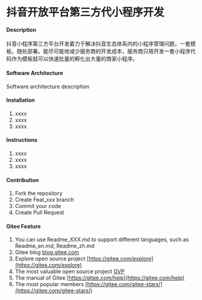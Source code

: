# 抖音开放平台第三方代小程序开发

#### Description
抖音小程序第三方平台开发着力于解决抖音生态体系内的小程序管理问题，一套模板，随处部署。能尽可能地减少服务商的开发成本，服务商只用开发一套小程序代码作为模板就可以快速批量的孵化出大量的商家小程序。

#### Software Architecture
Software architecture description

#### Installation

1.  xxxx
2.  xxxx
3.  xxxx

#### Instructions

1.  xxxx
2.  xxxx
3.  xxxx

#### Contribution

1.  Fork the repository
2.  Create Feat_xxx branch
3.  Commit your code
4.  Create Pull Request


#### Gitee Feature

1.  You can use Readme\_XXX.md to support different languages, such as Readme\_en.md, Readme\_zh.md
2.  Gitee blog [blog.gitee.com](https://blog.gitee.com)
3.  Explore open source project [https://gitee.com/explore](https://gitee.com/explore)
4.  The most valuable open source project [GVP](https://gitee.com/gvp)
5.  The manual of Gitee [https://gitee.com/help](https://gitee.com/help)
6.  The most popular members  [https://gitee.com/gitee-stars/](https://gitee.com/gitee-stars/)
